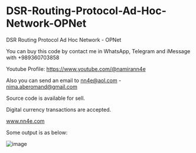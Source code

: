 # DSR-Routing-Protocol-Ad-Hoc-Network-OPNet
DSR Routing Protocol Ad Hoc Network - OPNet

You can buy this code by contact me in WhatsApp, Telegram and iMessage with +989360703858

Youtube Profile: https://www.youtube.com/@namirann4e

Also you can send an email to nn4e@aol.com - nima.aberomand@gmail.com

Source code is available for sell.

Digital currency transactions are accepted.

www.nn4e.com

Some output is as below:

![image](https://github.com/user-attachments/assets/c7aac974-7559-4ce4-b54e-53e014474c1c)

